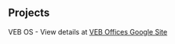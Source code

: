 ## Projects
VEB OS - View details at [VEB Offices Google Site](https://sites.google.com/view/veboffices/projects/veb-os)
